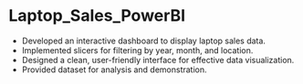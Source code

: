 # Laptop_Sales_PowerBI
- Developed an interactive dashboard to display laptop sales data.
- Implemented slicers for filtering by year, month, and location.
- Designed a clean, user-friendly interface for effective data visualization.
- Provided dataset for analysis and demonstration.
